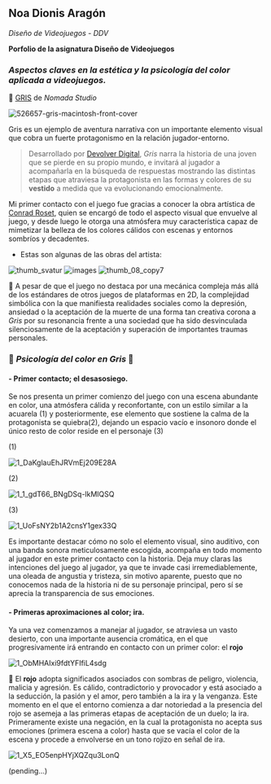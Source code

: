 ## Noa Dionis Aragón 


*Diseño de Videojuegos - DDV*

**Porfolio de la asignatura Diseño de Videojuegos**

### *Aspectos claves en la estética y la psicología del color aplicada a videojuegos.* 
:blue_heart: [GRIS](https://nomada.studio) de *Nomada Studio*

![526657-gris-macintosh-front-cover](https://user-images.githubusercontent.com/114673717/194709154-4be4330e-5f7e-49ee-ad30-d81c5ff651f8.jpg)


Gris es un ejemplo de aventura narrativa con un importante elemento visual que cobra un fuerte protagonismo en la relación jugador-entorno. 

> Desarrollado por [Devolver Digital](https://www.devolverdigital.com), *Gris* narra la historia de una joven que se pierde en su propio mundo, e invitará al jugador a acompañarla en la búsqueda de respuestas mostrando las distintas etapas que atraviesa la protagonista en las formas y colores de su **vestido** a medida que va evolucionando emocionalmente. 

Mi primer contacto con el juego fue gracias a conocer la obra artística de [Conrad Roset](https://www.conradroset.com), quien se encargó de todo el aspecto visual que envuelve al juego, y desde luego le otorga una atmósfera muy característica capaz de mimetizar la belleza de los colores cálidos con escenas y entornos sombríos y decadentes.

- Estas son algunas de las obras del artista:

![thumb_svatur](https://user-images.githubusercontent.com/114673717/194709392-fd134cbc-38f4-460d-b085-23c76d4c9f5d.jpg) 
![images](https://user-images.githubusercontent.com/114673717/194709394-fea91939-7ccb-4cba-b7af-7671d6cb5cac.jpg)
![thumb_08_copy7](https://user-images.githubusercontent.com/114673717/194709429-2d84cf30-32d6-4685-a743-17e57b746632.jpg)

📍 A pesar de que el juego no destaca por una mecánica compleja más allá de los estándares de otros juegos de plataformas en 2D, la complejidad simbólica con la que manifiesta realidades sociales como la depresión, ansiedad o la aceptación de la muerte de una forma tan creativa corona a *Gris* por su resonancia frente a una sociedad que ha sido desvinculada silenciosamente de la aceptación y superación de importantes traumas personales.

### :hibiscus: *Psicología del color en Gris* :hibiscus: 
#### - Primer contacto; el desasosiego.

Se nos presenta un primer comienzo del juego con una escena abundante en color, una atmósfera cálida y reconfortante, con un estilo similar a la acuarela (1) y posteriormente, ese elemento que sostiene la calma de la protagonista se quiebra(2), dejando un espacio vacío e insonoro donde el único resto de color reside en el personaje (3)


(1)

![1_DaKglauEhJRVmEj209E28A](https://user-images.githubusercontent.com/114673717/194710030-97dace67-760a-4bae-bfc7-f6b457fba028.png)

(2)

![1_1_gdT66_BNgDSq-lkMlQSQ](https://user-images.githubusercontent.com/114673717/194710035-45235432-71ca-4fd6-ba56-ce0e8b086f5f.png)

(3)

![1_UoFsNY2b1A2cnsY1gex33Q](https://user-images.githubusercontent.com/114673717/194710138-29a10ebc-bb3c-4cae-b070-25666505d66c.png)

Es importante destacar cómo no solo el elemento visual, sino auditivo, con una banda sonora meticulosamente escogida, acompaña en todo momento al jugador en este primer contacto con la historia. Deja muy claras las intenciones del juego al jugador, ya que te invade casi irremediablemente, una oleada de angustia y tristeza, sin motivo aparente, puesto que no conocemos nada de la historia ni de su personaje principal, pero sí se aprecia la transparencia de sus emociones.

#### - Primeras aproximaciones al color; ira.

Ya una vez comenzamos a manejar al jugador, se atraviesa un vasto desierto, con una importante ausencia cromática, en el que progresivamente irá entrando en contacto con un primer color: el **rojo**

![1_ObMHAIxi9fdtYFIfiL4sdg](https://user-images.githubusercontent.com/114673717/194711035-59978f59-2781-4fc3-a0ca-6c39ec2a334c.png)


🔴 El **rojo** adopta significados asociados con sombras de peligro, violencia, malicia y agresión. Es cálido, contradictorio y provocador y está asociado a la seducción, la pasión y el amor, pero también a la ira y la venganza. Este momento en el que el entorno comienza a dar notoriedad a la presencia del rojo se asemeja a las primeras etapas de aceptación de un duelo; la ira. Primeramente existe una negación, en la cual la protagonista no acepta sus emociones (primera escena a color) hasta que se vacía el color de la escena y procede a envolverse en un tono rojizo en señal de ira.

![1_X5_EO5enpHYjXQZqu3LonQ](https://user-images.githubusercontent.com/114673717/194710448-92e3ab8d-d45d-4e4b-b602-ad6cee27db84.png)

(pending...)
